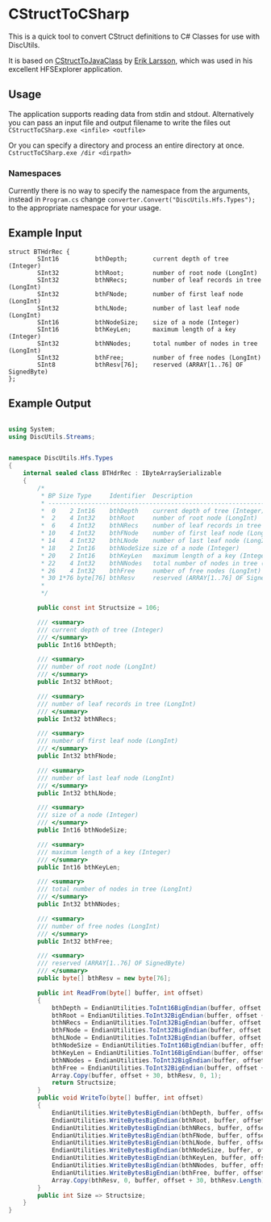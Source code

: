 CStructToCSharp
===============

This is a quick tool to convert CStruct definitions to C# Classes for use with DiscUtils.

It is based on [CStructToJavaClass](https://sourceforge.net/p/catacombae/catacombae/ci/master/tree/CStructToJavaClass/CStructToJavaClass.java) by [Erik Larsson](http://www.catacombae.org/), which was used in his excellent HFSExplorer application. 

## Usage
The application supports reading data from stdin and stdout.
Alternatively you can pass an input file and output filename to write the files out
`CStructToCSharp.exe <infile> <outfile>`

Or you can specify a directory and process an entire directory at once.
`CstructToCSharp.exe /dir <dirpath>`
 
### Namespaces
Currently there is no way to specify the namespace from the arguments, instead in `Program.cs` change `converter.Convert("DiscUtils.Hfs.Types");` to the appropriate namespace for your usage.


## Example Input

```
struct BTHdrRec {
        SInt16          bthDepth;       current depth of tree (Integer)
        SInt32          bthRoot;        number of root node (LongInt)
        SInt32          bthNRecs;       number of leaf records in tree (LongInt)
        SInt32          bthFNode;       number of first leaf node (LongInt)
        SInt32          bthLNode;       number of last leaf node (LongInt)
        SInt16          bthNodeSize;    size of a node (Integer)
        SInt16          bthKeyLen;      maximum length of a key (Integer)
        SInt32          bthNNodes;      total number of nodes in tree (LongInt)
        SInt32          bthFree;        number of free nodes (LongInt)
        SInt8           bthResv[76];    reserved (ARRAY[1..76] OF SignedByte)
};
```

## Example Output

```csharp

using System;
using DiscUtils.Streams;


namespace DiscUtils.Hfs.Types
{
	internal sealed class BTHdrRec : IByteArraySerializable
	{
		/*
		 * BP Size Type     Identifier  Description                             
		 * ---------------------------------------------------------------------
		 *  0    2 Int16    bthDepth    current depth of tree (Integer)         
		 *  2    4 Int32    bthRoot     number of root node (LongInt)           
		 *  6    4 Int32    bthNRecs    number of leaf records in tree (LongInt)
		 * 10    4 Int32    bthFNode    number of first leaf node (LongInt)     
		 * 14    4 Int32    bthLNode    number of last leaf node (LongInt)      
		 * 18    2 Int16    bthNodeSize size of a node (Integer)                
		 * 20    2 Int16    bthKeyLen   maximum length of a key (Integer)       
		 * 22    4 Int32    bthNNodes   total number of nodes in tree (LongInt) 
		 * 26    4 Int32    bthFree     number of free nodes (LongInt)          
		 * 30 1*76 byte[76] bthResv     reserved (ARRAY[1..76] OF SignedByte)   
		 * 
		 */

		public const int Structsize = 106;

		/// <summary>
		/// current depth of tree (Integer)
		/// </summary>
		public Int16 bthDepth;

		/// <summary>
		/// number of root node (LongInt)
		/// </summary>
		public Int32 bthRoot;

		/// <summary>
		/// number of leaf records in tree (LongInt)
		/// </summary>
		public Int32 bthNRecs;

		/// <summary>
		/// number of first leaf node (LongInt)
		/// </summary>
		public Int32 bthFNode;

		/// <summary>
		/// number of last leaf node (LongInt)
		/// </summary>
		public Int32 bthLNode;

		/// <summary>
		/// size of a node (Integer)
		/// </summary>
		public Int16 bthNodeSize;

		/// <summary>
		/// maximum length of a key (Integer)
		/// </summary>
		public Int16 bthKeyLen;

		/// <summary>
		/// total number of nodes in tree (LongInt)
		/// </summary>
		public Int32 bthNNodes;

		/// <summary>
		/// number of free nodes (LongInt)
		/// </summary>
		public Int32 bthFree;

		/// <summary>
		/// reserved (ARRAY[1..76] OF SignedByte)
		/// </summary>
		public byte[] bthResv = new byte[76];

		public int ReadFrom(byte[] buffer, int offset)
		{
			bthDepth = EndianUtilities.ToInt16BigEndian(buffer, offset + 0);
			bthRoot = EndianUtilities.ToInt32BigEndian(buffer, offset + 2);
			bthNRecs = EndianUtilities.ToInt32BigEndian(buffer, offset + 6);
			bthFNode = EndianUtilities.ToInt32BigEndian(buffer, offset + 10);
			bthLNode = EndianUtilities.ToInt32BigEndian(buffer, offset + 14);
			bthNodeSize = EndianUtilities.ToInt16BigEndian(buffer, offset + 18);
			bthKeyLen = EndianUtilities.ToInt16BigEndian(buffer, offset + 20);
			bthNNodes = EndianUtilities.ToInt32BigEndian(buffer, offset + 22);
			bthFree = EndianUtilities.ToInt32BigEndian(buffer, offset + 26);
			Array.Copy(buffer, offset + 30, bthResv, 0, 1);
			return Structsize;
		}
		public void WriteTo(byte[] buffer, int offset)
		{
			EndianUtilities.WriteBytesBigEndian(bthDepth, buffer, offset + 0);
			EndianUtilities.WriteBytesBigEndian(bthRoot, buffer, offset + 2);
			EndianUtilities.WriteBytesBigEndian(bthNRecs, buffer, offset + 6);
			EndianUtilities.WriteBytesBigEndian(bthFNode, buffer, offset + 10);
			EndianUtilities.WriteBytesBigEndian(bthLNode, buffer, offset + 14);
			EndianUtilities.WriteBytesBigEndian(bthNodeSize, buffer, offset + 18);
			EndianUtilities.WriteBytesBigEndian(bthKeyLen, buffer, offset + 20);
			EndianUtilities.WriteBytesBigEndian(bthNNodes, buffer, offset + 22);
			EndianUtilities.WriteBytesBigEndian(bthFree, buffer, offset + 26);
			Array.Copy(bthResv, 0, buffer, offset + 30, bthResv.Length);
		}
		public int Size => Structsize;
	}
}
```